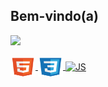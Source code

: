 ## Bem-vindo(a)

<div>
  <a href="https://github.com/Matheus07Henrique">   
  <img height="180em" src="https://github-readme-stats.vercel.app/api/top-langs/?username=Matheus07Henrique&layout=compact&langs_count=8&theme=dracula">            
</div>
  
<div style="display: inline_block"><br>
  <img align="center" alt="HTML" height="30" width="40" src="https://raw.githubusercontent.com/devicons/devicon/master/icons/html5/html5-original.svg">
  <img align="center" alt="CSS" height="30" width="40" src="https://raw.githubusercontent.com/devicons/devicon/master/icons/css3/css3-original.svg">  
  <img align="center" alt="JS" height="30" width="40" src="https://cdn.jsdelivr.net/gh/devicons/devicon/icons/javascript/javascript-plain.svg" >    
</div>
